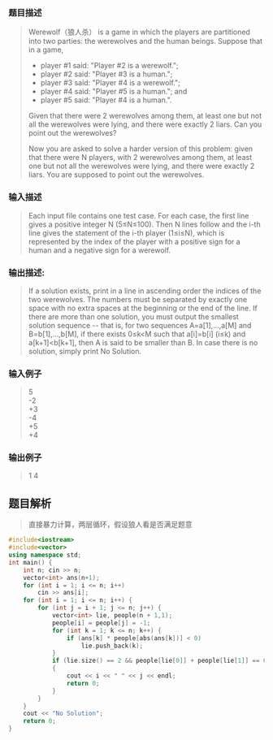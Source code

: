 ### 题目描述

> Werewolf（狼人杀） is a game in which the players are partitioned into two parties: the werewolves and the human beings. Suppose that in a game,
>
>- player #1 said: "Player #2 is a werewolf.";
>- player #2 said: "Player #3 is a human.";
>- player #3 said: "Player #4 is a werewolf.";
>- player #4 said: "Player #5 is a human."; and
>- player #5 said: "Player #4 is a human.".
>
>Given that there were 2 werewolves among them, at least one but not all the werewolves were lying, and there were exactly 2 liars. Can you point out the werewolves?
>
>Now you are asked to solve a harder version of this problem: given that there were N players, with 2 werewolves among them, at least one but not all the werewolves were lying, and there were exactly 2 liars. You are supposed to point out the werewolves.


### 输入描述

> Each input file contains one test case. For each case, the first line gives a positive integer N (5≤N≤100). Then N lines follow and the i-th line gives the statement of the i-th player (1≤i≤N), which is represented by the index of the player with a positive sign for a human and a negative sign for a werewolf.

### 输出描述:
> If a solution exists, print in a line in ascending order the indices of the two werewolves. The numbers must be separated by exactly one space with no extra spaces at the beginning or the end of the line. If there are more than one solution, you must output the smallest solution sequence -- that is, for two sequences A=a[1],...,a[M] and B=b[1],...,b[M], if there exists 0≤k<M such that a[i]=b[i] (i≤k) and a[k+1]<b[k+1], then A is said to be smaller than B. In case there is no solution, simply print No Solution.

### 输入例子
> 5<br>
-2<br>
+3<br>
-4<br>
+5<br>
+4<br>

### 输出例子
> 1 4


## 题目解析
> 直接暴力计算，两层循环，假设狼人看是否满足题意

```C++
#include<iostream>
#include<vector>
using namespace std;
int main() {
	int n; cin >> n;
	vector<int> ans(n+1);
	for (int i = 1; i <= n; i++)
		cin >> ans[i];
	for (int i = 1; i <= n; i++) {
		for (int j = i + 1; j <= n; j++) {
			vector<int> lie, people(n + 1,1);
			people[i] = people[j] = -1;
			for (int k = 1; k <= n; k++) {
				if (ans[k] * people[abs(ans[k])] < 0)
					lie.push_back(k);
			}
			if (lie.size() == 2 && people[lie[0]] + people[lie[1]] == 0)
			{
				cout << i << " " << j << endl;
				return 0;
			}
		}
	}
	cout << "No Solution";
	return 0;
}
```